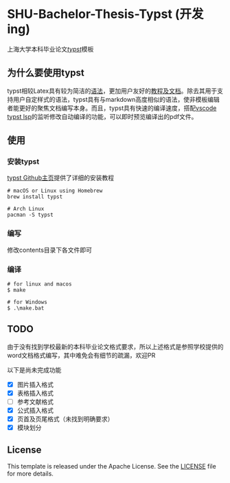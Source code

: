 # SHU-Bachelor-Thesis-Typst (开发ing)
上海大学本科毕业论文[_typst_](https://typst.app/)模板

## 为什么要使用typst
typst相较Latex具有较为简洁的[语法](https://typst.app/docs/reference/syntax/)，更加用户友好的[教程及文档](https://typst.app/docs/tutorial/)。除去其用于支持用户自定样式的语法，typst具有与markdown高度相似的语法，使非模板编辑者能更好的聚焦文档编写本身。而且，typst具有快速的编译速度，搭配[vscode typst lsp](https://marketplace.visualstudio.com/items?itemName=nvarner.typst-lsp)的监听修改自动编译的功能，可以即时预览编译出的pdf文件。

## 使用
### 安装typst
[typst Github主页](https://github.com/typst/typst)提供了详细的安装教程

``` shell
# macOS or Linux using Homebrew
brew install typst

# Arch Linux
pacman -S typst
```

### 编写

修改contents目录下各文件即可 

### 编译

``` shell
# for linux and macos
$ make

# for Windows
$ .\make.bat
```


## TODO
由于没有找到学校最新的本科毕业论文格式要求，所以上述格式是参照学校提供的word文档格式编写，其中难免会有细节的疏漏，欢迎PR

以下是尚未完成功能
- [x]  图片插入格式
- [x]  表格插入格式
- [ ]  参考文献格式
- [x]  公式插入格式
- [x]  页首及页尾格式（未找到明确要求）
- [x]  模块划分

## License
This template is released under the Apache License. See the [LICENSE](./LICENSE) file for more details.